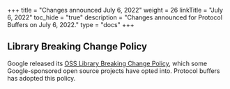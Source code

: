+++
title = "Changes announced July 6, 2022"
weight = 26
linkTitle = "July 6, 2022"
toc_hide = "true"
description = "Changes announced for Protocol Buffers on July 6, 2022."
type = "docs"
+++

## Library Breaking Change Policy

Google released its
[OSS Library Breaking Change Policy](https://opensource.google/documentation/policies/library-breaking-change),
which some Google-sponsored open source projects have opted into. Protocol
buffers has adopted this policy.
